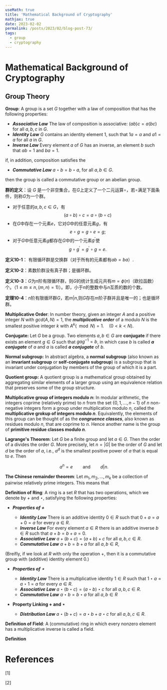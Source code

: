```yaml
---
useMath: true
title: 'Mathematical Background of Cryptography'
mathjax: true
date: 2023-02-02
permalink: /posts/2023/02/blog-post-73/
tags:
  - group
  - cryptography
---
```


# Mathematical Background of Cryptography


<!-- more -->

## Group Theory

**Group**: A group is a set $G$ together with a law of composition that has the following properties:

- ***Associative Law*** The law of composition is associative: $(ab)c = a(bc)$ for all $a, b, c$ in $G$.
- ***Identity Law*** $G$ contains an identity element $1$, such that $1a = a$ and $a 1 = a$ for all $a$ in $G$.
- ***Inverse Law*** Every element $a$ of $G$ has an inverse, an element $b$ such that $ab = 1$ and $ba = 1$.

if, in addition, composition satisfies the 

- ***Commutative Law*** $a \star b = b \star a$, for all $a, b \in G$.

then the group is called a commutative group or an abelian group. 

**群的定义**：设 $G$ 是一个非空集合，在$G$上定义了一个二元运算$\circ$，若$\circ$满足下面条件，则称$G$为一个群。

- 对于任意的$a,b,c \in G$，有
$$
(a \circ b) \circ c = a \circ (b \circ c)
$$
- 在$G$中存在一个元素$e$，它对$G$中的任意元素$g$，有
$$
e \circ g = g \circ e = g;
$$
- 对于$G$中任意元素$g$都存在$G$中的一个元素$g^\prime$使
$$
g \circ g^\prime = g^\prime \circ g = e. 
$$

**定义10-1**： 有限循环群是交换群（对于所有的元素都有$ab=ba$）.

**定义10-2**：素数阶群没有真子群；是循环群。

**定义10-3**：$G$为$n$阶有限循环群，则$G$的统计生成元共有$m = \phi(n)$（欧拉函数）个。（$1\leq m \leq n, (m, n) = 1$)）。即，小于$n$的整数中与$n$互质的数的个数。

**定理10-4**：$n$阶有限循环群$G$，若$m|n$,则$G$存在$m$阶子群并且是唯一的；也是循环群。

**Multiplicative Order**: In number theory, given an integer $A$ and a positive integer $N$ with $gcd(A, N)=1$, the ***multiplicative order*** of a modulo $N$ is the smallest positive integer $k$ with $A^k (\mod N) = 1. \quad (0 < k < N)$.


**Conjugate:** Let $G$ be a group. Two elements $a, b \in G$ are **conjugate** if there exists an element $g \in G$ such that $g a g^{-1} = b$, in which case $b$ is called ***a conjugate*** of $a$ and $a$ is called ***a conjugate*** of $b$.

**Normal subgroup:** In abstract algebra, a **normal subgroup** (also known as an **invariant subgroup** or **self-conjugate subgroup**) is a subgroup that is invariant under conjugation by members of the group of which it is a part. 

**Quotient group:** A quotient group is a mathematical group obtained by aggregating similar elements of a larger group using an equivalence relation that preserves some of the group structure.

**Multiplicative group of integers modulo $n$:** In modular arithmetic, the integers coprime (relatively prime) to $n$ from the set $\left\{0, 1, \ldots, n - 1 \right\}$ of $n$ non-negative integers form a group under multiplication modulo $n$, called the **multiplicative grokup of integers modulo $n$**. Equivalently, the elements of this group can be thought of as the ***congruence classes***, also known as residues modulo $n$, that are coprime to $n$. Hence another name is the group of **primitive residue classes modulo $n$**. 

**Lagrange's Theorem**: Let $G$ be a finite group and let $a \in G$. Then the order of a divides the order $G$. More precisely, let $n = |G|$ be the order of $G$ and let $d$ be the order of $a$, i.e., $a^d$ is the smallest positive power of $a$ that is equal to $e$. Then

$$
a^n = e \qquad \text{and} \qquad d | n. 
$$

**The Chinese remainder theorem**: Let $m_1, m_2, \ldots, m_k$ be a collection of pairwise relatively prime integers. This means that 


**Definition of Ring**: A ring is a set $R$ that has two operations, which we denote by $+$ and $\star$, satisfying the following properties:

- ***Properties of $+$***

  - ***Identity Law*** There is an additive identity $0 \in R$ such that $0 + a = a + 0 = a$ for every $a \in R$.
  - ***Inverse Law*** For every element $a \in R$ there is an additive inverse $b \in R$ such that $a + b = b + a = 0$.
  - ***Associative Law*** $a + (b + c) = (a +b )+c$ for all $a,b,c \in R$.  
  - ***Commutative Law*** $a + b = b + a$ for all $a , b \in R$,
  
(Breifly, if we look at $R$ with only the operation $+$, then it is a commutative group with (additive) identity element $0$.)

- ***Properties of $\star$***
  
  - ***Identity Law*** There is a multiplicative identity $1 \in R$ such that $1 \star a = a \star 1 = a$ for every $a \in R$.
  - ***Associative Law*** $a \star (b \star c) = (a \star b) \star c$ for all $a,b,c \in R$.
  - ***Commutative Law*** $a \star b = b \star a$ for all $a,b \in R$

- **Property Linking $+$ and $\star$**
  
  - ***Distribution Law*** $a \star  (b + c) = a \star b + a \star c$ for all $a, b, c \in R$.

**Definition of Field**: A (commutative) ring in which every nonzero element has a multiplicative inverse is called a field. 


**Definition**



# References

<a id="1">[1]</a>


<a id="2">[2]</a>
